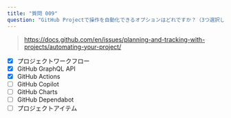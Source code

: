 ```yaml
---
title: "質問 009"
question: "GitHub Projectで操作を自動化できるオプションはどれですか？（3つ選択してください）"
---
```



> https://docs.github.com/en/issues/planning-and-tracking-with-projects/automating-your-project/
- [x] プロジェクトワークフロー
- [x] GitHub GraphQL API
- [x] GitHub Actions
- [ ] GitHub Copilot
- [ ] GitHub Charts
- [ ] GitHub Dependabot
- [ ] プロジェクトアイテム